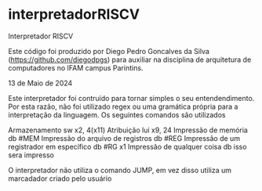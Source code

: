 # interpretadorRISCV
Interpretador RISCV

Este código foi produzido por Diego Pedro Goncalves da Silva (https://github.com/diegodpgs) 
para auxiliar na disciplina de arquitetura de computadores no IFAM campus Parintins.

13 de Maio de 2024

Este interpretador foi contruído para tornar simples o seu entendendimento. Por esta razão, não foi utilizado regex ou uma gramática própria para a interpretação da linguagem. Os seguintes comandos são utilizados


Armazenamento
sw x2, 4(x11)
Atribuição
lui x9, 24
Impressão de memória
db #MEM
Impressão do arquivo de registros
db #REG
Impressão de um registrador em específico
db #RG x1
Impressão de qualquer coisa
db isso sera impresso

O interpretador não utiliza o comando JUMP, em vez disso utiliza um marcadador criado pelo usuário


